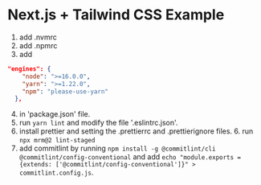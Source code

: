 # Next.js + Tailwind CSS Example

1. add .nvmrc
2. add .npmrc
3. add

```json
"engines": {
    "node": ">=16.0.0",
    "yarn": ">=1.22.0",
    "npm": "please-use-yarn"
  },
```

4. in 'package.json' file.
5. run `yarn lint` and modify the file '.eslintrc.json'.
6. install prettier and setting the .prettierrc and .prettierignore files. 6. run `npx mrm@2 lint-staged`
7. add commitlint by running `npm install -g @commitlint/cli @commitlint/config-conventional` and add `echo "module.exports = {extends: ['@commitlint/config-conventional']}" > commitlint.config.js`.

